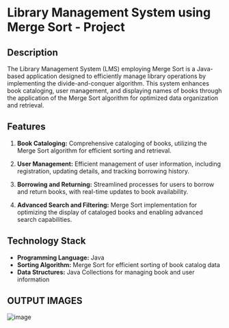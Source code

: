 # Library Management System using Merge Sort - Project 

## Description

The Library Management System (LMS) employing Merge Sort is a Java-based application designed to efficiently manage library operations by implementing the divide-and-conquer algorithm. This system enhances book cataloging, user management, and displaying names of books through the application of the Merge Sort algorithm for optimized data organization and retrieval.

## Features

1. **Book Cataloging:** Comprehensive cataloging of books, utilizing the Merge Sort algorithm for efficient sorting and retrieval.

2. **User Management:** Efficient management of user information, including registration, updating details, and tracking borrowing history.

3. **Borrowing and Returning:** Streamlined processes for users to borrow and return books, with real-time updates to book availability.

4. **Advanced Search and Filtering:** Merge Sort implementation for optimizing the display of cataloged books and enabling advanced search capabilities.



## Technology Stack

- **Programming Language:** Java
- **Sorting Algorithm:** Merge Sort for efficient sorting of book catalog data
- **Data Structures:** Java Collections for managing book and user information
  
## OUTPUT IMAGES
![image](https://github.com/sruti-parthipan/LibraryManagementSystem/assets/140324166/561ba4ef-8f11-47f4-b470-887ee3295764)




